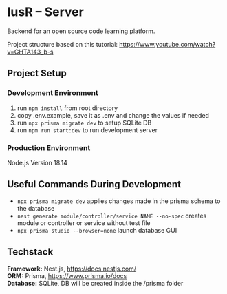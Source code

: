 # IusR – Server

Backend for an open source code learning platform.

Project structure based on this tutorial: https://www.youtube.com/watch?v=GHTA143_b-s

## Project Setup

### Development Environment

1. run `npm install` from root directory
2. copy .env.example, save it as .env and change the values if needed
3. run `npx prisma migrate dev` to setup SQLite DB
4. run `npm run start:dev` to run development server

### Production Environment

Node.js Version 18.14

## Useful Commands During Development

- `npx prisma migrate dev` applies changes made in the prisma schema to the database
- `nest generate module/controller/service NAME --no-spec` creates module or controller or service without test file
- `npx prisma studio --browser=none` launch database GUI

## Techstack

**Framework:** Nest.js, https://docs.nestjs.com/  
**ORM:** Prisma, https://www.prisma.io/docs  
**Database:** SQLite, DB will be created inside the /prisma folder
